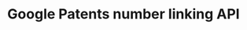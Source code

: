 ---
api_or_bulk_downloads: API
description: Turn an unformatted application or publication number into the DOCDB
  format publication number
location: https://patents.google.com/api/match
record_creation_timestamp: 4/14/2021 23:10:00
shortname: google_patents_api
tags: Google Patents
timeframe: 1834-present (~weekly)
title: Google Patents number linking API
uuid: e3fbfd90-aa48-4d45-942f-11bc95d2f28a
---